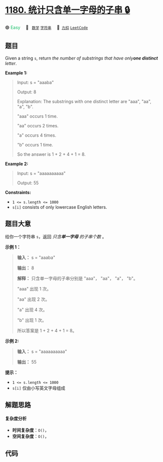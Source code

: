 # [1180. 统计只含单一字母的子串 🔒](https://2xiao.github.io/leetcode-js/problem/1180.html)

🟢 <font color=#15bd66>Easy</font>&emsp; 🔖&ensp; [`数学`](/tag/math.md) [`字符串`](/tag/string.md)&emsp; 🔗&ensp;[`力扣`](https://leetcode.cn/problems/count-substrings-with-only-one-distinct-letter) [`LeetCode`](https://leetcode.com/problems/count-substrings-with-only-one-distinct-letter)

## 题目

Given a string `s`, return _the number of substrings that have only**one
distinct** letter_.



**Example 1:**

> Input: s = "aaaba"
> 
> Output: 8
> 
> Explanation: The substrings with one distinct letter are "aaa", "aa", "a", "b".
> 
> "aaa" occurs 1 time.
> 
> "aa" occurs 2 times.
> 
> "a" occurs 4 times.
> 
> "b" occurs 1 time.
> 
> So the answer is 1 + 2 + 4 + 1 = 8.

**Example 2:**

> Input: s = "aaaaaaaaaa"
> 
> Output: 55

**Constraints:**

  * `1 <= s.length <= 1000`
  * `s[i]` consists of only lowercase English letters.


## 题目大意

给你一个字符串 `s`，返回 _只含**单一字母** 的子串个数_ 。

**示例 1：**

> 
> 
> 
> 
> 
> **输入：** s = "aaaba"
> 
> **输出：** 8
> 
> **解释：** 只含单一字母的子串分别是 "aaa"， "aa"， "a"， "b"。
> 
> "aaa" 出现 1 次。
> 
> "aa" 出现 2 次。
> 
> "a" 出现 4 次。
> 
> "b" 出现 1 次。
> 
> 所以答案是 1 + 2 + 4 + 1 = 8。
> 
> 

**示例 2:**

> 
> 
> 
> 
> 
> **输入：** s = "aaaaaaaaaa"
> 
> **输出：** 55
> 
> 



**提示：**

  * `1 <= s.length <= 1000`
  * `s[i]` 仅由小写英文字母组成


## 解题思路

#### 复杂度分析

- **时间复杂度**：`O()`，
- **空间复杂度**：`O()`，

## 代码

```javascript

```